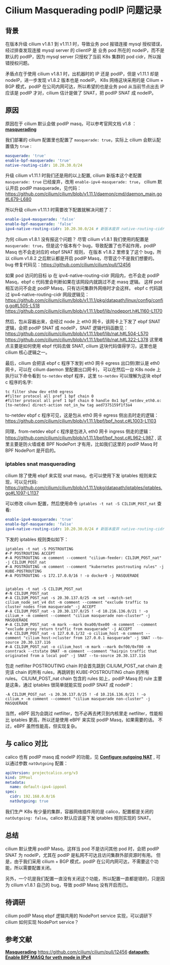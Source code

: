

# Cilium Masquerading podIP 问题记录

## 背景
在版本升级 cilium v1.8.1 到 v1.11.1 时，导致业务 pod 报错连接 mysql 授权错误，经过排查发现连接 mysql server 的 clientIP 是
业务 pod 所在的 nodeIP，而不是默认的 podIP，因为 mysql server 只授权了当前 K8s 集群的 pod cidr，所以报错授权问题。

矛盾点在于使用 cilium v1.8.1 时，出机器时的 IP 还是 podIP，但是 v1.11.1 却是 nodeIP，进一步发现 v1.8.2 版本也是 nodeIP。
K8s 网络这块采用的是 Cilium + BGP 模式，podIP 在公司内网可达，所以希望的也是业务 pod 从当前节点出去 IP 应该是 podIP 才对，cilium 估计是做了 SNAT，把
podIP SNAT 成 nodeIP。


## 原因
原因在于 cilium 默认会做 podIP masq，可以参考官网文档 v1.8 ：**[masquerading](https://docs.cilium.io/en/v1.8/concepts/networking/masquerading/)**

我们部署的 cilium 配置里也配置了 `masquerade: true`，实际上 cilium 会默认配置值为 `true` :

```yaml
masquerade: 'true'
enable-bpf-masquerade: 'true'
native-routing-cidr: 10.20.30.0/24
```

升级 cilium v1.11.1 时我们还是用的以上配置, cilium 新版本这个老配置 `masquerade: true` 已经废弃，改用 `enable-ipv4-masquerade: true`，
cilium 默认开启 podIP masquerade，见代码：https://github.com/cilium/cilium/blob/v1.11.1/daemon/cmd/daemon_main.go#L679-L680

所以升级 cilium v1.11.1 时需要改下配置就解决问题了：

```yaml
enable-ipv4-masquerade: 'false'
enable-bpf-masquerade: 'false'
ipv4-native-routing-cidr: 10.20.30.0/24 # 新版本废弃 native-routing-cidr 配置，使用该配置，默认也是使用集群 pod cidr，和配置值 cluster-pool-ipv4-cidr 相同
```


为何 cilium v1.8.1 没有报这个问题？
尽管 cilium v1.8.1 我们使用的配置是 `masquerade: true`，但是这个版本有个 bug，导致配置了也不起作用，podIP Masq 也不会走对应的 ebpf SNAT 规则，
在版本 v1.8.2 里修复了这个 bug，所以 cilium v1.8.2 之后默认都是开启 podIP Masq，尽管这个不是我们想要的。
bug 修复代码见：https://github.com/cilium/cilium/pull/12456


如果 pod 访问的目标 ip 在 ipv4-native-routing-cidr 网段内，也不会走 podIP Masq，ebpf c 代码里会判断如果在该网段内就跳过不走 masq 逻辑。
这样 pod 相互访问不会走 podIP Masq，只有访问集群外网络时才会这样。
ebpf c 代码跳过 ipv4-native-routing-cidr 网段逻辑见：
https://github.com/cilium/cilium/blob/v1.11.1/pkg/datapath/linux/config/config.go#L505-L518
https://github.com/cilium/cilium/blob/v1.11.1/bpf/lib/nodeport.h#L1160-L1170

然后，包从容器出来，会经过 node 上 eth0 网卡，该网卡上下发了 ebpf SNAT 逻辑，会把 podIP SNAT 成 nodeIP，SNAT 逻辑代码函数见：
https://github.com/cilium/cilium/blob/v1.11.1/bpf/lib/nat.h#L504-L570
https://github.com/cilium/cilium/blob/v1.11.1/bpf/lib/nat.h#L322-L378
这里难点主要是如何使用 ebpf 代码去做 SNAT, cilium 这块代码值得学习，这里也是 cilium 核心逻辑之一。

最后，cilium 会把该 ebpf c 程序下发到 eth0 网卡 egress 出口侧(默认是 eth0 网卡，可以在 cilium daemon 里配置出口网卡)，
可以在然后一台 K8s node 上执行以下命令看到 `to-netdev` ebpf 程序，这里 `to-netdev` 可以理解为这块 ebpf c 程序的名字:
```shell
tc filter show dev eth0 egress
#filter protocol all pref 1 bpf chain 0
#filter protocol all pref 1 bpf chain 0 handle 0x1 bpf_netdev_eth0.o:[to-netdev] direct-action not_in_hw tag aed7375159f1f3a4
```

to-netdev ebpf c 程序可见，这是包从 eth0 网卡 egress 侧出去时走的逻辑：https://github.com/cilium/cilium/blob/v1.11.1/bpf/bpf_host.c#L1003-L1103

同理，from-netdev ebpf c 程序是包进入 eth0 网卡 ingress 侧走的逻辑：https://github.com/cilium/cilium/blob/v1.11.1/bpf/bpf_host.c#L962-L987 , 
这里主要是防火墙或者 BPF NodePort 才有用，比如我们这里的 podIP Masq 时 BPF NodePort 是开启的。


### iptables snat masquerading
cilium 除了使用 ebpf 来实现 snat masq，也可以使用下发 iptables 规则来实现，可以见代码: 
https://github.com/cilium/cilium/blob/v1.11.1/pkg/datapath/iptables/iptables.go#L1097-L1137

可以修改 cilium 配置，然后使用命令 `iptables -t nat -S CILIUM_POST_nat` 查看:
```yaml
enable-ipv4-masquerade: 'true'
enable-bpf-masquerade: 'false'
ipv4-native-routing-cidr: 10.20.30.0/24 # 新版本废弃 native-routing-cidr 配置，使用该配置，默认也是使用集群 pod cidr，和配置值 cluster-pool-ipv4-cidr 相同
```


下发的 iptables 规则类似如下：
```shell
iptables -t nat -S POSTROUTING
#-P POSTROUTING ACCEPT
#-A POSTROUTING -m comment --comment "cilium-feeder: CILIUM_POST_nat" -j CILIUM_POST_nat
#-A POSTROUTING -m comment --comment "kubernetes postrouting rules" -j KUBE-POSTROUTING
#-A POSTROUTING -s 172.17.0.0/16 ! -o docker0 -j MASQUERADE


iptables -t nat -S CILIUM_POST_nat
#-N CILIUM_POST_nat
#-A CILIUM_POST_nat -s 20.30.137.0/25 -m set --match-set cilium_node_set_v4 dst -m comment --comment "exclude traffic to cluster nodes from masquerade" -j ACCEPT
#-A CILIUM_POST_nat -s 20.30.137.0/25 ! -d 10.216.136.0/21 ! -o cilium_+ -m comment --comment "cilium masquerade non-cluster" -j MASQUERADE
#-A CILIUM_POST_nat -m mark --mark 0xa00/0xe00 -m comment --comment "exclude proxy return traffic from masquerade" -j ACCEPT
#-A CILIUM_POST_nat -s 127.0.0.1/32 -o cilium_host -m comment --comment "cilium host->cluster from 127.0.0.1 masquerade" -j SNAT --to-source 20.30.137.116
#-A CILIUM_POST_nat -o cilium_host -m mark --mark 0xf00/0xf00 -m conntrack --ctstate DNAT -m comment --comment "hairpin traffic that originated from a local pod" -j SNAT --to-source 20.30.137.116

```

包走 netfilter POSTROUTING chain 时会首先跳到 CILIUM_POST_nat chain 走完该 chain 的所有 rules，再跳转到 KUBE-POSTROUTING chain 的所有 rules。
CILIUM_POST_nat chain 包含的 rules 如上，podIP Masq 的 rule 主要是这条，通过 iptables 很简单就能实现 podIP SNAT 成 nodeIP：
```shell
-A CILIUM_POST_nat -s 20.30.137.0/25 ! -d 10.216.136.0/21 ! -o cilium_+ -m comment --comment "cilium masquerade non-cluster" -j MASQUERADE
```

当然，eBPF 因为会跳过 netfilter，包不必再去拷贝到内核里走 netfilter，性能相比 iptables 更高，所以还是使用 eBPF 来实现 podIP Masq，如果需要的话。
不过，eBPF 虽然性能高，但实现复杂。


## 与 calico 对比
calico 也有 podIP masq 成 nodeIP 的功能，见 **[Configure outgoing NAT](https://projectcalico.docs.tigera.io/networking/workloads-outside-cluster)** , 可以通过参数 `natOutgoing` 配置：
```yaml
apiVersion: projectcalico.org/v3
kind: IPPool
metadata:
  name: default-ipv4-ippool
spec:
  cidr: 192.168.0.0/16
  natOutgoing: true
```

我们生产 K8s 有少量的集群，容器网络插件用的是 calico，配置都是关闭的 `natOutgoing: false`。calico 默认应该是下发 iptables 规则实现的 SNAT。


## 总结
cilium 默认使用 podIP Masq，这样当 pod 不是访问其他 pod 时，会把 podIP SNAT 为 nodeIP，尤其在 podIP 是私网不可达且访问集群外部资源时有用。
但是，由于我们采用 cilium + BGP 模式，podIP 在公司内网可达，不需要这个功能，所以需要配置关闭。

另外，一个坑是我们配置一直没有关闭这个功能，所以配置一直都是错的，只是因为 cilium v1.8.1 自己的 bug，导致 podIP Masq 没有开启而已。

## 待调研
cilium podIP Masq ebpf 逻辑共用的 NodePort service 实现，可以调研下 cilium 如何实现 NodePort service？


## 参考文献
**[Masquerading](https://docs.cilium.io/en/v1.8/concepts/networking/masquerading/)**
https://github.com/cilium/cilium/pull/12456
**[datapath: Enable BPF MASQ for veth mode in IPv4](https://github.com/cilium/cilium/commit/0962c029849168da34d88f57dd7d0b73876d823b)**

